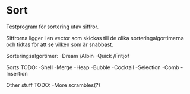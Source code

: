 # Sort
Testprogram för sortering utav siffror.

Siffrorna ligger i en vector som skickas till de olika sorteringalgortimerna och tidtas för att se vilken som är snabbast.

Sorteringsalgortimer:
-Dream /Albin
-Quick /Fritjof

Sorts TODO:
-Shell
-Merge
-Heap
-Bubble
-Cocktail
-Selection
-Comb
-Insertion

Other stuff TODO:
-More scrambles(?)
